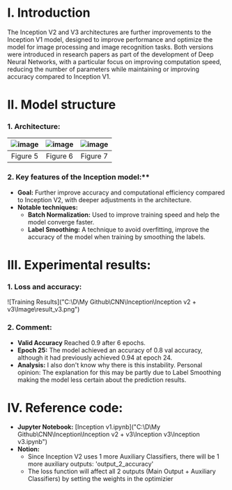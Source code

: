 # I. Introduction

The Inception V2 and V3 architectures are further improvements to the Inception V1 model, designed to improve performance and optimize the model for image processing and image recognition tasks. Both versions were introduced in research papers as part of the development of Deep Neural Networks, with a particular focus on improving computation speed, reducing the number of parameters while maintaining or improving accuracy compared to Inception V1.

# II. Model structure

### 1. Architecture:

| ![image](https://github.com/n1ne1903/Pomodoro-with-camera-detect-distracted/assets/141629048/32c5e64d-b9fc-4673-8dae-ca97404ff03c) | ![image](https://github.com/n1ne1903/Pomodoro-with-camera-detect-distracted/assets/141629048/4e9fe3ee-7a88-4155-9187-08d57ba6bd7f) | ![image](https://github.com/n1ne1903/Pomodoro-with-camera-detect-distracted/assets/141629048/f158813d-6612-4343-a583-240915035202) |
|:------------------------------:|:------------------------------:|:------------------------------:|
| Figure 5              | Figure 6             | Figure 7            |

### 2. Key features of the Inception model:**

- **Goal:** Further improve accuracy and computational efficiency compared to Inception V2, with deeper adjustments in the architecture.
- **Notable techniques:**
  - **Batch Normalization:** Used to improve training speed and help the model converge faster.
  - **Label Smoothing:** A technique to avoid overfitting, improve the accuracy of the model when training by smoothing the labels.

# III. Experimental results:

### 1. Loss and accuracy: 

![Training Results]("C:\D\My Github\CNN\Inception\Inception v2 + v3\Image\result_v3.png")

### 2. Comment: 

- **Valid Accuracy** Reached 0.9 after 6 epochs.
- **Epoch 25:** The model achieved an accuracy of 0.8 val accuracy, although it had previously achieved 0.94 at epoch 24.
- **Analysis:** I also don't know why there is this instability. Personal opinion: The explanation for this may be partly due to Label Smoothing making the model less certain about the prediction results.


# IV. Reference code:

- **Jupyter Notebook:** [Inception v1.ipynb]("C:\D\My Github\CNN\Inception\Inception v2 + v3\Inception v3\Inception v3.ipynb")
- **Notion:**
  - Since Inception V2 uses 1 more Auxiliary Classifiers, there will be 1 more auxiliary outputs: 'output_2_accuracy'
  - The loss function will affect all 2 outputs (Main Output + Auxiliary Classifiers) by setting the weights in the optimizier